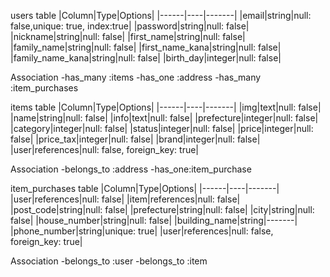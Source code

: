 users  table
|Column|Type|Options|
|------|----|-------|
|email|string|null: false,unique: true, index:true|
|password|string|null: false|
|nickname|string|null: false|
|first_name|string|null: false|
|family_name|string|null: false|
|first_name_kana|string|null: false|
|family_name_kana|string|null: false|
|birth_day|integer|null: false|

Association
-has_many :items
-has_one :address
-has_many :item_purchases

items table
|Column|Type|Options|
|------|----|-------|
|img|text|null: false|
|name|string|null: false|
|info|text|null: false|
|prefecture|integer|null: false|
|category|integer|null: false|
|status|integer|null: false|
|price|integer|null: false|
|price_tax|integer|null: false|
|brand|integer|null: false|
|user|references|null: false, foreign_key: true|

Association
-belongs_to :address
-has_one:item_purchase

item_purchases table
|Column|Type|Options|
|------|----|-------|
|user|references|null: false|
|item|references|null: false|
|post_code|string|null: false|
|prefecture|string|null: false|
|city|string|null: false|
|house_number|string|null: false|
|building_name|string|-------|
|phone_number|string|unique: true|
|user|references|null: false, foreign_key: true|


Association
-belongs_to :user
-belongs_to :item